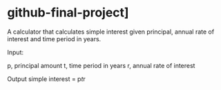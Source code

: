 # github-final-project]

A calculator that calculates simple interest given principal, annual rate of interest and time period in years.

Input:

   p, principal amount
   t, time period in years
   r, annual rate of interest
   
Output
   simple interest = p*t*r
